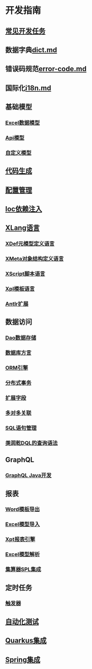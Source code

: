 # 开发指南

## [常见开发任务](recipe/index.md)

## 数据字典[dict.md](dict.md)

## 错误码规范[error-code.md](error-code.md)

## 国际化[i18n.md](i18n.md)

## 基础模型

### [Excel数据模型](model/excel-model.md)

### [Api模型](model/api-model.md)

### [自定义模型](model/custom-model.md)

## [代码生成](codegen.md)

## [配置管理](config.md)

## [Ioc依赖注入](ioc.md)

## [XLang语言](xlang/index.md)

### [XDef元模型定义语言](xlang/xdef.md)

### [XMeta对象结构定义语言](xlang/xmeta.md)

### [XScript脚本语言](xlang/xscript.md)

### [Xpl模板语言](xlang/xpl.md)

### [Antlr扩展](xlang/antlr.md)

## 数据访问

### [Dao数据存储](orm/dao.md)

### [数据库方言](orm/dialect.md)

### [ORM引擎](orm/orm.md)

### [分布式事务](orm/tcc.md)

### [扩展字段](orm/ext-field.md)

### [多对多关联](orm/many-to-many.md)

### [SQL语句管理](orm/sql-lib.md)

### [类润乾DQL的查询语法](orm/dql.md)

## GraphQL

### [GraphQL Java开发](graphql/graphql-java.md)

## 报表

### [Word模板导出](report/word-template.md)

### [Excel模型导入](report/excel-import.md)

### [Xpt报表引擎](report/xpt-report.md)

### [Excel模型解析](report/excel-import.md)

### [集算器SPL集成](report/spl.md)

## 定时任务

### [触发器](job/trigger.md)

## [自动化测试](autotest.md)

## [Quarkus集成](quarkus.md)

## [Spring集成](spring.md)
